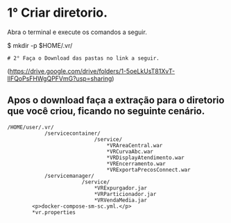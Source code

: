 # 1° Criar diretorio.
<p>Abra o terminal e execute os comandos a seguir.</p>
$  mkdir -p $HOME/.vr/

    # 2° Faça o Download das pastas no link a seguir.
(https://drive.google.com/drive/folders/1-5oeLkUsT81XvT-IlFQoPsFHWgQPFVmG?usp=sharing)

## Apos o download faça a extração para o diretorio que você criou, ficando no seguinte cenário.
    /HOME/user/.vr/
                /servicecontainer/
                                /service/
                                    *VRAreaCentral.war
                                    *VRCurvaAbc.war
                                    *VRDisplayAtendimento.war
                                    *VREncerramento.war
                                    *VRExportaPrecosConnect.war
                /servicemanager/
                            /service/
                                *VRExpurgador.jar
                                *VRParticionador.jar
                                *VRVendaMedia.jar
            <p>docker-compose-sm-sc.yml.</p>
            *vr.properties
        
